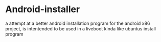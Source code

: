 # Android-installer
a attempt at a better android installation program for the android x86 project, is intentended to be used in a liveboot kinda like ubuntus install program
